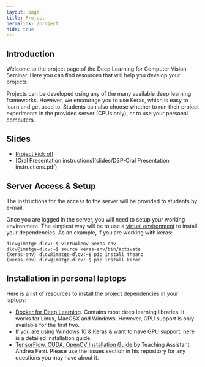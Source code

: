 ```yaml
---
layout: page
title: Project
permalink: /project
hide: true
---
```


## Introduction

Welcome to the project page of the Deep Learning for Computer Vision Seminar. Here you can find resources that will help you develop your projects.

Projects can be developed using any of the many available deep learning frameworks. However, we encourage you to use Keras,
which is easy to learn and get used to. Students can also choose whether to run their project experiments in the 
provided server (CPUs only), or to use your personal computers. 

## Slides

* [Project kick off](slides/D1P-kickoff.pdf)
* [Oral Presentation instructions](slides/D3P-Oral Presentation instructions.pdf)

## Server Access & Setup

The instructions for the access to the server will be provided to students by e-mail.

Once you are logged in the server, you will need to setup your working environment. The simplest way will be to use a 
[virtual environment](http://docs.python-guide.org/en/latest/dev/virtualenvs/) to install your dependencies. As an example, if you are working with keras:

```
dlcv@imatge-dlcv:~$ virtualenv keras-env
dlcv@imatge-dlcv:~$ source keras-env/bin/activate
(keras-env) dlcv@imatge-dlcv:~$ pip install theano
(keras-env) dlcv@imatge-dlcv:~$ pip install keras
```


## Installation in personal laptops

Here is a list of resources to install the project dependencies in your laptops:

* [Docker for Deep Learning](https://github.com/saiprashanths/dl-docker). Contains most deep learning libraries. It works for Linux, MacOSX and Windows. However, GPU support is only available for the first two.
* If you are using Windows 10 & Keras & want to have GPU support, [here](https://github.com/philferriere/dlwin) is a detailed installation guide.
* [TensorFlow, CUDA, OpenCV Installation Guide](https://github.com/DrewNF/Build-Deep-Learning-Env-with-Tensorflow-Python-OpenCV) by
Teaching Assistant Andrea Ferri. Please use the issues section in his repository for any questions you may have about it.
